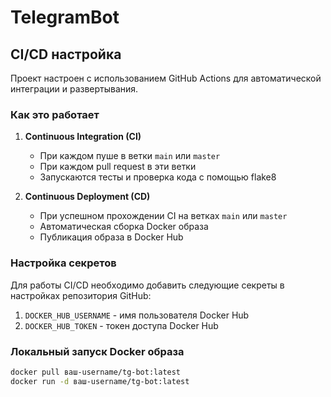 # TelegramBot

## CI/CD настройка

Проект настроен с использованием GitHub Actions для автоматической интеграции и развертывания.

### Как это работает

1. **Continuous Integration (CI)**
   - При каждом пуше в ветки `main` или `master`
   - При каждом pull request в эти ветки
   - Запускаются тесты и проверка кода с помощью flake8

2. **Continuous Deployment (CD)**
   - При успешном прохождении CI на ветках `main` или `master`
   - Автоматическая сборка Docker образа
   - Публикация образа в Docker Hub

### Настройка секретов

Для работы CI/CD необходимо добавить следующие секреты в настройках репозитория GitHub:

1. `DOCKER_HUB_USERNAME` - имя пользователя Docker Hub
2. `DOCKER_HUB_TOKEN` - токен доступа Docker Hub

### Локальный запуск Docker образа

```bash
docker pull ваш-username/tg-bot:latest
docker run -d ваш-username/tg-bot:latest
```
